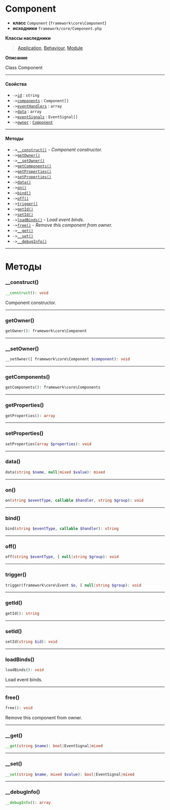 # Component

- **класс** `Component` (`framework\core\Component`)
- **исходники** `framework/core/Component.php`

**Классы наследники**

> [Application](https://github.com/jphp-group/wizard-framework/blob/master/wizard-core/api-docs/classes/framework/core/Application.ru.md), [Behaviour](https://github.com/jphp-group/wizard-framework/blob/master/wizard-core/api-docs/classes/framework/core/Behaviour.ru.md), [Module](https://github.com/jphp-group/wizard-framework/blob/master/wizard-core/api-docs/classes/framework/core/Module.ru.md)

**Описание**

Class Component

---

#### Свойства

- `->`[`id`](#prop-id) : `string`
- `->`[`components`](#prop-components) : `Component[]`
- `->`[`eventHandlers`](#prop-eventhandlers) : `array`
- `->`[`data`](#prop-data) : `array`
- `->`[`eventSignals`](#prop-eventsignals) : `EventSignal[]`
- `->`[`owner`](#prop-owner) : [`Component`](https://github.com/jphp-group/wizard-framework/blob/master/wizard-core/api-docs/classes/framework/core/Component.ru.md)

---

#### Методы

- `->`[`__construct()`](#method-__construct) - _Component constructor._
- `->`[`getOwner()`](#method-getowner)
- `->`[`__setOwner()`](#method-__setowner)
- `->`[`getComponents()`](#method-getcomponents)
- `->`[`getProperties()`](#method-getproperties)
- `->`[`setProperties()`](#method-setproperties)
- `->`[`data()`](#method-data)
- `->`[`on()`](#method-on)
- `->`[`bind()`](#method-bind)
- `->`[`off()`](#method-off)
- `->`[`trigger()`](#method-trigger)
- `->`[`getId()`](#method-getid)
- `->`[`setId()`](#method-setid)
- `->`[`loadBinds()`](#method-loadbinds) - _Load event binds._
- `->`[`free()`](#method-free) - _Remove this component from owner._
- `->`[`__get()`](#method-__get)
- `->`[`__set()`](#method-__set)
- `->`[`__debugInfo()`](#method-__debuginfo)

---
# Методы

<a name="method-__construct"></a>

### __construct()
```php
__construct(): void
```
Component constructor.

---

<a name="method-getowner"></a>

### getOwner()
```php
getOwner(): framework\core\Component
```

---

<a name="method-__setowner"></a>

### __setOwner()
```php
__setOwner([ framework\core\Component $component): void
```

---

<a name="method-getcomponents"></a>

### getComponents()
```php
getComponents(): framework\core\Components
```

---

<a name="method-getproperties"></a>

### getProperties()
```php
getProperties(): array
```

---

<a name="method-setproperties"></a>

### setProperties()
```php
setProperties(array $properties): void
```

---

<a name="method-data"></a>

### data()
```php
data(string $name, null|mixed $value): mixed
```

---

<a name="method-on"></a>

### on()
```php
on(string $eventType, callable $handler, string $group): void
```

---

<a name="method-bind"></a>

### bind()
```php
bind(string $eventType, callable $handler): string
```

---

<a name="method-off"></a>

### off()
```php
off(string $eventType, [ null|string $group): void
```

---

<a name="method-trigger"></a>

### trigger()
```php
trigger(framework\core\Event $e, [ null|string $group): void
```

---

<a name="method-getid"></a>

### getId()
```php
getId(): string
```

---

<a name="method-setid"></a>

### setId()
```php
setId(string $id): void
```

---

<a name="method-loadbinds"></a>

### loadBinds()
```php
loadBinds(): void
```
Load event binds.

---

<a name="method-free"></a>

### free()
```php
free(): void
```
Remove this component from owner.

---

<a name="method-__get"></a>

### __get()
```php
__get(string $name): bool|EventSignal|mixed
```

---

<a name="method-__set"></a>

### __set()
```php
__set(string $name, mixed $value): bool|EventSignal|mixed
```

---

<a name="method-__debuginfo"></a>

### __debugInfo()
```php
__debugInfo(): array
```